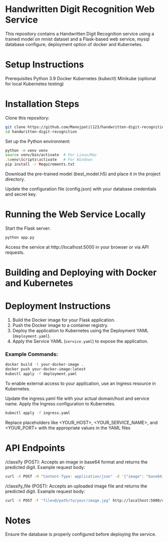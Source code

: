 # Handwritten Digit Recognition Web Service

This repository contains a Handwritten Digit Recognition service using a trained model on mnist dataset and a Flask-based web service, mysql database configure, deployment option of docker and Kubernetes.

# Setup Instructions

Prerequisites
Python 3.9
Docker
Kubernetes (kubectl)
Minikube (optional for local Kubernetes testing)

# Installation Steps

Clone this repository:

```bash
git clone https://github.com/Manojpatil123/handwritten-digit-recognition.git
cd handwritten-digit-recognition
```
Set up the Python environment:

``` bash
python -m venv venv
source venv/bin/activate  # For Linux/Mac
.\venv\Scripts\activate   # For Windows
pip install -r Requirements.txt

```
Download the pre-trained model (best_model.h5) and place it in the project directory.

Update the configuration file (config.json) with your database credentials and secret key.

# Running the Web Service Locally

Start the Flask server:

```bash
python app.py
```

Access the service at http://localhost:5000 in your browser or via API requests.

# Building and Deploying with Docker and Kubernetes

# Deployment Instructions


1. Build the Docker image for your Flask application.
2. Push the Docker image to a container registry.
3. Deploy the application to Kubernetes using the Deployment YAML (`deployment.yaml`).
4. Apply the Service YAML (`service.yaml`) to expose the application.

### Example Commands:

```bash
docker build -t your-docker-image .
docker push your-docker-image:latest
kubectl apply -f deployment.yaml
```
To enable external access to your application, use an Ingress resource in Kubernetes.

Update the ingress.yaml file with your actual domain/host and service name.
Apply the Ingress configuration to Kubernetes.

```bash
kubectl apply -f ingress.yaml
```
Replace placeholders like <YOUR_HOST>, <YOUR_SERVICE_NAME>, and <YOUR_PORT> with the appropriate values in the YAML files 

# API Endpoints

/classify (POST): Accepts an image in base64 format and returns the predicted digit.
Example request body:

```bash
curl -X POST -H "Content-Type: application/json" -d '{"image": "base64_encoded_image_data"}' http://localhost:5000/classify
```

/classify_file (POST): Accepts an uploaded image file and returns the predicted digit.
Example request body:

```bash
curl -X POST -F "file=@/path/to/your/image.jpg" http://localhost:5000/classify_file
```

# Notes

Ensure the database is properly configured before deploying the service.